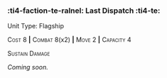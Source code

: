 ### :ti4-faction-te-ralnel: **Last Dispatch** :ti4-te:

Unit Type: Flagship 

<span style="font-variant:small-caps;">Cost</span> 8 __|__ <span style="font-variant:small-caps;">Combat</span> 8(x2) __|__ <span style="font-variant:small-caps;">Move</span> 2 __|__ <span style="font-variant:small-caps;">Capacity</span> 4

<span style="font-variant:small-caps;">Sustain Damage</span>

_Coming soon._
